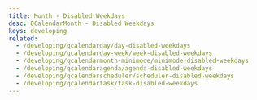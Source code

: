 ```yaml
---
title: Month - Disabled Weekdays
desc: QCalendarMonth - Disabled Weekdays
keys: developing
related:
  - /developing/qcalendarday/day-disabled-weekdays
  - /developing/qcalendarday-week/week-disabled-weekdays
  - /developing/qcalendarmonth-minimode/minimode-disabled-weekdays
  - /developing/qcalendaragenda/agenda-disabled-weekdays
  - /developing/qcalendarscheduler/scheduler-disabled-weekdays
  - /developing/qcalendartask/task-disabled-weekdays
---
```


<example-viewer
  title="Disabled Weekdays"
  file="MonthDisabledWeekdays"
  codepen-title="QCalendarMonth"
/>
